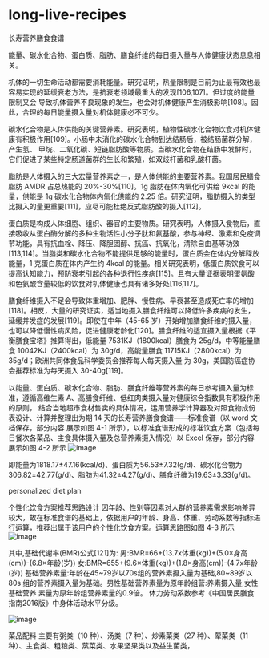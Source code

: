 # long-live-recipes
长寿营养膳食食谱




能量、碳水化合物、蛋白质、脂肪、膳食纤维的每日摄入量与人体健康状态息息相关。

机体的一切生命活动都需要消耗能量。研究证明，热量限制是目前为止最有效也最容易实现的延缓衰老方法，是抗衰老领域最重大的发现[106,107]。但过度的能量限制又会
导致机体营养不良现象的发生，也会对机体健康产生消极影响[108]。因此，合理的每日能量摄入量对机体健康必不可少。

碳水化合物是人体供能的关键营养素。研究表明，植物性碳水化合物饮食对机体健康有积极作用[109]。小肠中未消化的碳水化合物到达结肠后，被结肠菌群分解，产生氢、
甲烷、二氧化碳、短链脂肪酸等物质。当碳水化合物在结肠中发酵时，它们促进了某些特定肠道菌群的生长和繁殖，如双歧杆菌和乳酸杆菌。

脂肪是人体摄入的三大宏量营养素之一，是人体供能的主要营养素。我国居民膳食脂肪 AMDR 占总热能的 20%-30%[110]。1g 脂肪在体内氧化可供给 9kcal 的能量，供能是
1g 碳水化合物体内氧化供能的 2.25 倍。研究证明，脂肪摄入的类型比摄入的量更重要[111]，应尽可能杜绝反式脂肪酸的摄入[112]。

蛋白质是构成人体细胞、组织、器官的主要物质。研究表明，人体摄入食物后，直接吸收从蛋白酶分解的多种生物活性小分子肽和氨基酸，参与神经、激素和免疫调节功能，具有抗血栓、降压、降胆固醇、抗癌、抗氧化，清除自由基等功效[113,114]。当脂类和碳水化合物不能提供足够的能量时，蛋白质会在体内分解释放能量，1 克蛋白质在体内产生约 4kcal 的能量。相关研究表明，低蛋白质饮食可以提高认知能力，预防衰老引起的各种退行性疾病[115]。且有大量证据表明蛋氨酸和色氨酸含量较低的饮食对机体健康也具有诸多好处[116,117]。

膳食纤维摄入不足会导致体重增加、肥胖、慢性病、早衰甚至造成死亡率的增加[118]。相反，大量的研究证实，适当地摄入膳食纤维可以降低许多疾病的发生，延缓并发症的发展[119]。即使在中年（45-65 岁）开始增加膳食纤维的摄入量，也可以降低慢性病风险，促进健康老龄化[120]。膳食纤维的适宜摄入量根据《平衡膳食宝塔》推算得出，低能量
7531KJ（1800kcal）膳食为 25g/d，中等能量膳食 10042KJ（2400kcal）为 30g/d，高能量膳食 11715KJ（2800kcal）为 35g/d；欧洲共同体食品科学委员会推荐每人每天摄入量
为 30g，美国防癌症协会推荐标准为每天摄入 30-40g[119]。




以能量、蛋白质、碳水化合物、脂肪、膳食纤维等营养素的每日参考摄入量为标准，遵循高维生素 A、高膳食纤维、低红肉类摄入量对健康综合指数具有积极作用的原则，
结合当地超市食材售卖的具体情况，运用营养学计算器及对照食物成份表设计、计算并整理出为期 14 天的长寿营养膳食食谱——标准食谱（以 word 文档保存，部分内容
展示如图 4-1 所示），以标准食谱形成的标准饮食方案（包括每日餐次各菜品、主食具体摄入量及总营养素摄入情况）以 Excel 保存，部分内容展示如图 4-2 所示
![image](https://github.com/wanghaisheng/long-live-recipes/assets/2363295/7a359660-bdaa-4214-9a65-ed6e1df04571)


即能量为1818.17±47.16(kcal/d)、蛋白质为56.53±7.32(g/d)、碳水化合物为306.82±42.77(g/d)、脂肪为41.32±4.27(g/d)、膳食纤维为19.63±3.33(g/d)。

personalized diet plan

个性化饮食方案推荐思路设计
因年龄、性别等因素对人群的营养素需求影响差异较大，故在标准食谱的基础上，依据用户的年龄、身高、体重、劳动系数等指标进行运算，推荐出属于该用户的个性化饮食方案。运算思路图如图 4-3 所示
![image](https://github.com/wanghaisheng/long-live-recipes/assets/2363295/361b9aff-50a2-49fc-b884-4d1bab752ff9)


其中,基础代谢率(BMR)公式[121]为:
男:BMR=66+(13.7x体重(kg))+(5.0×身高(cm))-(6.8×年龄(岁))
女:BMR=655+(9.6×体重(kg))+(1.8×身高(cm))-(4.7x年龄(岁))
基础营养素量:年龄在45~79岁以70s组的营养素摄入量为基础,80~89岁以80s
组的营养素摄入量为基础。男性基础营养素量为原年龄组营:养素摄入量,女性基础营养
素量为原年龄组营养素量的0.9倍。
体力劳动系数参考《中国居民膳食指南2016版》中身体活动水平分级。

![image](https://github.com/wanghaisheng/long-live-recipes/assets/2363295/19300381-2389-45a5-8a33-7f446e22eecf)


菜品配料
主要有粥类（10 种）、汤类（7 种）、炒素菜类（27 种）、荤菜类（11 种）、主食类、粗粮类、蒸菜类、水果坚果类以及益生菌类，



